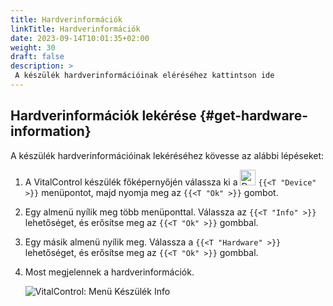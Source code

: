 ```yaml
---
title: Hardverinformációk
linkTitle: Hardverinformációk
date: 2023-09-14T10:01:35+02:00
weight: 30
draft: false
description: >
 A készülék hardverinformációinak eléréséhez kattintson ide
---
```

## Hardverinformációk lekérése {#get-hardware-information}

A készülék hardverinformációinak lekéréséhez kövesse az alábbi lépéseket:

1. A VitalControl készülék főképernyőjén válassza ki a <img src="/icons/device.svg" width="25" align="bottom" alt="Device" />  `{{<T "Device" >}}` menüpontot, majd nyomja meg az `{{<T "Ok" >}}` gombot.

2. Egy almenü nyílik meg több menüponttal. Válassza az `{{<T "Info" >}}` lehetőséget, és erősítse meg az `{{<T "Ok" >}}` gombbal.

3. Egy másik almenü nyílik meg. Válassza a `{{<T "Hardware" >}}` lehetőséget, és erősítse meg az `{{<T "Ok" >}}` gombbal.

4. Most megjelennek a hardverinformációk.

   ![VitalControl: Menü Készülék Info](../images/hardware.png "Hardverinformációk lekérése")

